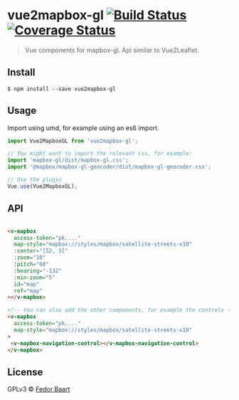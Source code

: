 # vue2mapbox-gl [![Build Status](https://travis-ci.org/openearth/vue2mapbox-gl.svg?branch=master)](https://travis-ci.org/openearth/vue2mapbox-gl) [![Coverage Status](https://coveralls.io/repos/github/openearth/vue2mapbox-gl/badge.svg?branch=master)](https://coveralls.io/github/openearth/vue2mapbox-gl?branch=master)

> Vue components for mapbox-gl. Api similar to Vue2Leaflet.


## Install

```
$ npm install --save vue2mapbox-gl
```


## Usage
Import using umd, for example using an es6 import.

```js
import Vue2MapboxGL from 'vue2mapbox-gl';

// You might want to import the relevant css, for example:
import 'mapbox-gl/dist/mapbox-gl.css';
import '@mapbox/mapbox-gl-geocoder/dist/mapbox-gl-geocoder.css';

// Use the plugin
Vue.use(Vue2MapboxGL);
```

## API

```html

<v-mapbox
  access-token="pk...."
  map-style="mapbox://styles/mapbox/satellite-streets-v10"
  :center="[52, 3]"
  :zoom="10"
  :pitch="60"
  :bearing="-132"
  :min-zoom="5"
  id="map"
  ref="map"
></v-mapbox>

<!-- You can also add the other components, for example the controls -->
<v-mapbox
  access-token="pk...."
  map-style="mapbox://styles/mapbox/satellite-streets-v10"
>
 <v-mapbox-navigation-control></v-mapbox-navigation-control>
</v-mapbox>

```


## License

GPLv3 © [Fedor Baart](https://github.com/openearth/vue2mapbox-gl)
